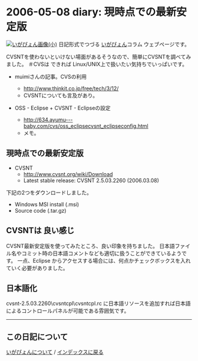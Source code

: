 2006-05-08 diary: 現時点での最新安定版
=====================================================================================================
[![いがぴょん画像(小)](https://igapyon.github.io/diary/images/iga200306s.jpg "いがぴょん")](https://igapyon.github.io/diary/memo/memoigapyon.html) 日記形式でつづる [いがぴょん](https://igapyon.github.io/diary/memo/memoigapyon.html)コラム ウェブページです。

CVSNTを使わないといけない場面があるそうなので、簡単にCVSNTを調べてみました。
＃CVSは できれば Linux/UNIX上で扱いたい気持ちでいっぱいです。


* muimiさんの記事。CVSの利用
  * http://www.thinkit.co.jp/free/tech/3/12/
  * CVSNTについても言及があり。


* OSS - Eclipse + CVSNT - Eclipseの設定
  * http://634.ayumu---baby.com/cvs/oss_eclipsecvsnt_eclipseconfig.html
  * メモ。


## 現時点での最新安定版


* CVSNT
  * http://www.cvsnt.org/wiki/Download
  * Latest stable release: CVSNT 2.5.03.2260 (2006.03.08)

下記の2つをダウンロードしました。

* Windows MSI install (.msi)
* Source code (.tar.gz)


## CVSNTは 良い感じ

CVSNT最新安定版を使ってみたところ、良い印象を持ちました。
日本語ファイル名やコミット時の日本語コメントなども適切に扱うことができているようです。
一点、Eclipse からアクセスする場合には、何点かチェックボックスを入れていく必要がありました。


## 日本語化

cvsnt-2.5.03.2260\cvsntcpl\cvsntcpl.rc に日本語リソースを追加すれば日本語によるコントロールパネルが可能である雰囲気です。


----------------------------------------------------------------------------------------------------

## この日記について
[いがぴょんについて](http://www.igapyon.jp/igapyon/diary/memo/memoigapyon.html) / [インデックスに戻る](https://igapyon.github.io/diary/idxall.html)
